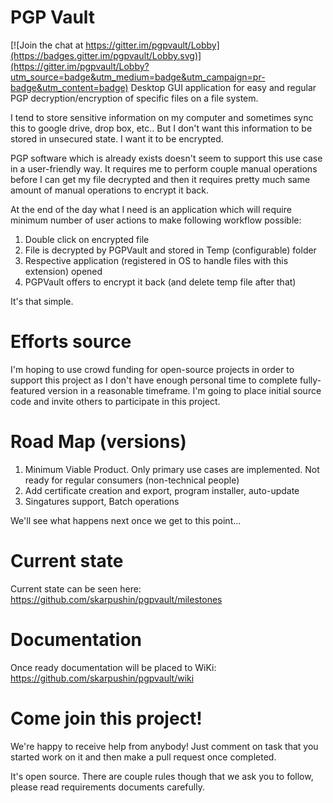 # PGP Vault

[![Join the chat at https://gitter.im/pgpvault/Lobby](https://badges.gitter.im/pgpvault/Lobby.svg)](https://gitter.im/pgpvault/Lobby?utm_source=badge&utm_medium=badge&utm_campaign=pr-badge&utm_content=badge)
Desktop GUI application for easy and regular PGP decryption/encryption of specific files on a file system.

I tend to store sensitive information on my computer and sometimes sync this to google drive, drop box, etc.. But I don't want this information to be stored in unsecured state. I want it to be encrypted. 

PGP software which is already exists doesn't seem to support this use case in a user-friendly way. It requires me to perform couple manual operations before I can get my file decrypted and then it requires pretty much same amount of manual operations to encrypt it back. 

At the end of the day what I need is an application which will require minimum number of user actions to make following workflow possible: 

1. Double click on encrypted file
2. File is decrypted by PGPVault and stored in Temp (configurable) folder
3. Respective application (registered in OS to handle files with this extension) opened
4. PGPVault offers to encrypt it back (and delete temp file after that)

It's that simple. 

# Efforts source
I'm hoping to use crowd funding for open-source projects in order to support this project as I don't have enough personal time to complete fully-featured version in a reasonable timeframe. 
I'm going to place initial source code and invite others to participate in this project.

# Road Map (versions)
1. Minimum Viable Product. Only primary use cases are implemented. Not ready for regular consumers (non-technical people)
2. Add certificate creation and export, program installer, auto-update
3. Singatures support, Batch operations

We'll see what happens next once we get to this point...

# Current state
Current state can be seen here: https://github.com/skarpushin/pgpvault/milestones

# Documentation
Once ready documentation will be placed to WiKi: https://github.com/skarpushin/pgpvault/wiki

# Come join this project!
We're happy to receive help from anybody! Just comment on task that you started work on it and then make a pull request once completed.

It's open source. There are couple rules though that we ask you to follow, please read requirements documents carefully.

